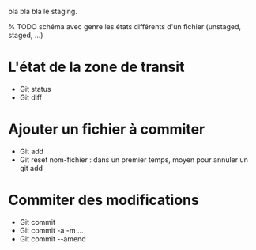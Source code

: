 bla bla bla le staging.

% TODO schéma avec genre les états différents d'un fichier (unstaged, staged, …)

# L'état de la zone de transit 
- Git status
- Git diff

# Ajouter un fichier à commiter
- Git add
- Git reset nom-fichier : dans un premier temps, moyen pour annuler un git add

# Commiter des modifications
- Git commit
- Git commit -a -m ...
- Git commit --amend
